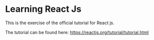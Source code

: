 # Learning React Js

This is the exercise of the official tutorial for React js.

The tutorial can be found here:
https://reactjs.org/tutorial/tutorial.html
